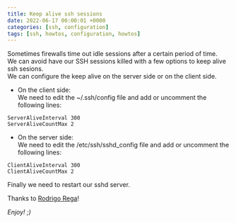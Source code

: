 ```yaml
---
title: Keep alive ssh sessions
date: 2022-06-17 00:00:01 +0000
categories: [ssh, configuration]
tags: [ssh, howtos, configuration, howtos]
---
```


Sometimes firewalls time out idle sessions after a certain period of time.  
We can avoid have our SSH sessions killed with a few options to keep alive ssh sesions.  
We can configure the keep alive on the server side or on the client side.  

* On the client side:  
We need to edit the ~/.ssh/config file and add or uncomment the following lines:

```shell
ServerAliveInterval 300
ServerAliveCountMax 2
```

* On the server side:  
We need to edit the /etc/ssh/sshd_config file and add or uncomment the following lines:

```shell
ClientAliveInterval 300
ClientAliveCountMax 2
```

Finally we need to restart our sshd server.

Thanks to [Rodrigo Rega](https://rodrigorega.es/)!

_Enjoy! ;)_
